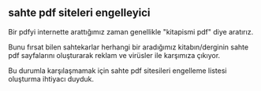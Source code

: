 ## sahte pdf siteleri engelleyici

Bir pdfyi internette arattığımız zaman genellikle "kitapismi pdf" diye aratırız. 

Bunu fırsat bilen sahtekarlar herhangi bir aradığımız kitabın/derginin sahte pdf sayfalarını oluşturarak reklam ve virüsler ile karşımıza çıkıyor.

Bu durumla karşılaşmamak için sahte pdf sitesileri engelleme listesi oluşturma ihtiyacı duyduk.
